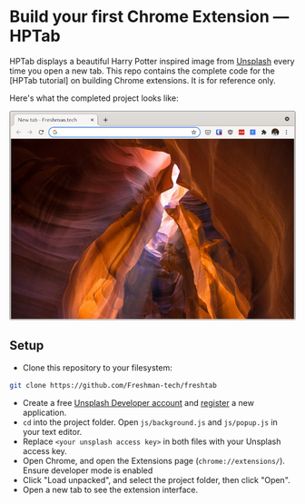 # Build your first Chrome Extension — HPTab

HPTab displays a beautiful Harry Potter inspired image from [Unsplash](https://unsplash.com) every time you open a new tab. This repo contains the complete code for the [HPTab tutorial] on building Chrome extensions. It is for reference only.

Here's what the completed project looks like:

![demo](https://github.com/keishabandz/HPTab/blob/main/demo.png)

## Setup

- Clone this repository to your filesystem:
```bash
git clone https://github.com/Freshman-tech/freshtab
```
- Create a free [Unsplash Developer account](https://unsplash.com/documentation#creating-a-developer-account) and [register](https://unsplash.com/documentation#registering-your-application) a new application.
- `cd` into the project folder. Open `js/background.js` and `js/popup.js` in your text editor.
- Replace `<your unsplash access key>` in both files with your Unsplash access key.
- Open Chrome, and open the Extensions page (`chrome://extensions/`). Ensure
developer mode is enabled
- Click "Load unpacked", and select the project folder, then click "Open".
- Open a new tab to see the extension interface.
